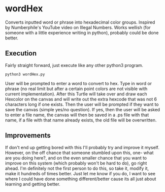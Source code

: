 # wordHex

Converts inputted word or phrase into hexadecimal color groups. Inspired by
Numberphile's YouTube video on Illegal Numbers. Works wellish (for someone with
a little experience writing in python), probably could be done better.

## Execution

Fairly straight forward, just execute like any other python3 program.

```
python3 wordHex.py
```

User will be prompted to enter a word to convert to hex. Type in word or phrase
(no real limit but after a certain point colors are not visible with current
implementation). After this Turtle will take over and draw each Hexcolor on the
canvas and will write out the extra hexcode that was not 6 characters long if
one exists. Then the user will be prompted if they want to save the canvas
(simple yes/no question). If yes, then the user will be asked to enter a file
name, the canvas will then be saved in a .ps file with that name, if a file with
that name already exists, the old file will be overwritten.

## Improvements

If don't end up getting bored with this I'll probably try and improve it myself.
However, on the off chance that someone stumbled upon this, one- what are you
doing here?, and on the even smaller chance that you want to improve on this
system (which probably won't be hard to do), go right ahead. I'm definitely not
the first person to do this, so take it, modify it, make it hundreds of times
better. Just let me know if you do, I want to see where I could have done
something different/better cause its all just about learning and getting better.
